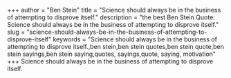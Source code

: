 +++
author = "Ben Stein"
title = "Science should always be in the business of attempting to disprove itself."
description = "the best Ben Stein Quote: Science should always be in the business of attempting to disprove itself."
slug = "science-should-always-be-in-the-business-of-attempting-to-disprove-itself"
keywords = "Science should always be in the business of attempting to disprove itself.,ben stein,ben stein quotes,ben stein quote,ben stein sayings,ben stein saying,quotes, sayings,quote, saying, motivation"
+++
Science should always be in the business of attempting to disprove itself.
